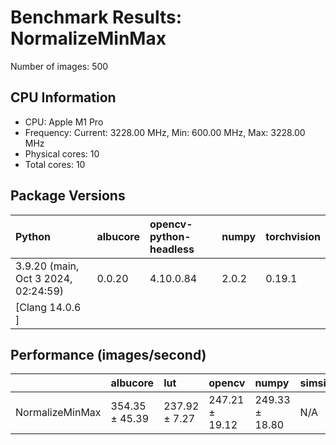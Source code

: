 # Benchmark Results: NormalizeMinMax

Number of images: 500

## CPU Information

- CPU: Apple M1 Pro
- Frequency: Current: 3228.00 MHz, Min: 600.00 MHz, Max: 3228.00 MHz
- Physical cores: 10
- Total cores: 10

## Package Versions

| Python                                | albucore   | opencv-python-headless   | numpy   | torchvision   |
|:--------------------------------------|:-----------|:-------------------------|:--------|:--------------|
| 3.9.20 (main, Oct  3 2024, 02:24:59)  | 0.0.20     | 4.10.0.84                | 2.0.2   | 0.19.1        |
| [Clang 14.0.6 ]                       |            |                          |         |               |

## Performance (images/second)

|                 | albucore       | lut           | opencv         | numpy          | simsimd   |
|:----------------|:---------------|:--------------|:---------------|:---------------|:----------|
| NormalizeMinMax | 354.35 ± 45.39 | 237.92 ± 7.27 | 247.21 ± 19.12 | 249.33 ± 18.80 | N/A       |
